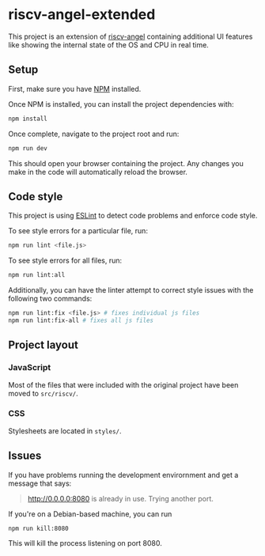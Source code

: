 # riscv-angel-extended

This project is an extension of [riscv-angel](https://github.com/riscv/riscv-angel) containing additional UI features like showing the internal state of the OS and CPU in real time.

## Setup

First, make sure you have [NPM](https://www.npmjs.com/get-npm) installed.

Once NPM is installed, you can install the project dependencies with:

```bash
npm install
```

Once complete, navigate to the project root and run:

```bash
npm run dev
```

This should open your browser containing the project. Any changes you make in the code will automatically reload the browser.

## Code style

This project is using [ESLint](https://eslint.org/) to detect code problems and enforce code style.

To see style errors for a particular file, run:

```bash
npm run lint <file.js>
```

To see style errors for all files, run:

```bash
npm run lint:all
```

Additionally, you can have the linter attempt to correct style issues with the following two commands:

```bash
npm run lint:fix <file.js> # fixes individual js files
npm run lint:fix-all # fixes all js files
```

## Project layout

### JavaScript

Most of the files that were included with the original project have been moved to `src/riscv/`.

### CSS

Stylesheets are located in `styles/`.

## Issues

If you have problems running the development envirornment and get a message that says:

> http://0.0.0.0:8080 is already in use. Trying another port.

If you're on a Debian-based machine, you can run

```bash
npm run kill:8080
```

This will kill the process listening on port 8080.
